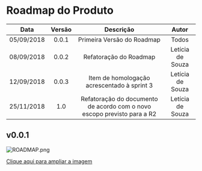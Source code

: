 # Roadmap do Produto

| Data | Versão | Descrição | Autor |
|:----:|:------:|:---------:|:-----:|
|05/09/2018|0.0.1|Primeira Versão do Roadmap|Todos|
|08/09/2018|0.0.2|Refatoração do Roadmap|Letícia de Souza|
|12/09/2018| 0.0.3| Item de homologação acrescentado à sprint 3| Letícia de Souza |
|25/11/2018|1.0|Refatoração do documento de acordo com o novo escopo previsto para a R2| Letícia de Souza |

## v0.0.1

![ROADMAP.png](https://uploaddeimagens.com.br/images/001/747/187/full/Roadmap.png?1543325879)

[Clique aqui para ampliar a imagem](https://uploaddeimagens.com.br/images/001/747/187/full/Roadmap.png?1543325879)
